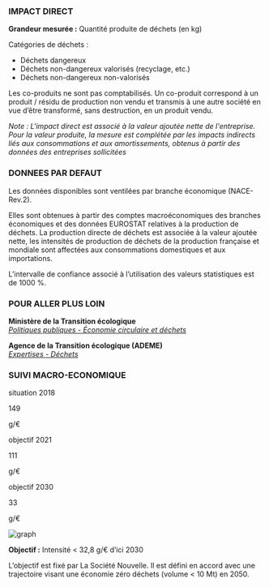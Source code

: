 ### IMPACT DIRECT

**Grandeur mesurée :** Quantité produite de déchets (en kg)

Catégories de déchets :
* Déchets dangereux
* Déchets non-dangereux valorisés (recyclage, etc.)
* Déchets non-dangereux non-valorisés

Les co-produits ne sont pas comptabilisés. Un co-produit correspond à un produit / résidu de production non vendu et transmis à une autre société en vue d’être transformé, sans destruction, en un produit vendu.

*Note : L'impact direct est associé à la valeur ajoutée nette de l'entreprise. Pour la valeur produite, la mesure est complétée par les impacts indirects liés aux consommations et aux amortissements, obtenus à partir des données des entreprises sollicitées*

### DONNEES PAR DEFAUT

Les données disponibles sont ventilées par branche économique (NACE-Rev.2).

Elles sont obtenues à partir des comptes macroéconomiques des branches économiques et des données EUROSTAT relatives à la production de déchets. La production directe de déchets est associée à la valeur ajoutée nette, les intensités de production de déchets de la production française et mondiale sont affectées aux consommations domestiques et aux importations.

L’intervalle de confiance associé à l’utilisation des valeurs statistiques est de 1000 %.

### POUR ALLER PLUS LOIN

**Ministère de la Transition écologique**  
[*Politiques publiques - Économie circulaire et déchets*](https://www.ecologie.gouv.fr/politiques/economie-circulaire-et-dechets)

**Agence de la Transition écologique (ADEME)**  
[*Expertises - Déchets*](https://www.ademe.fr/expertises/dechets)

### SUIVI MACRO-ECONOMIQUE

<div class="references-blocks">
    <div id="block-1">
    <p id="titre-block">situation 2018</p>
    <p id="value-block">149</p>
    <p id="unit-block">g/€</p>
    </div>
    <div id="block-2">
    <p id="titre-block">objectif 2021</p>
    <p id="value-block">111</p>
    <p id="unit-block">g/€</p>
    </div>
    <div id="block-3">
    <p id="titre-block">objectif 2030</p>
    <p id="value-block">33</p>
    <p id="unit-block">g/€</p>
    </div>
</div>

<div id="graph">
    <img id="graph-img" src="/graphics/WAS_Graphe-fr.png" alt="graph"/>
</div>

**Objectif :** Intensité < 32,8 g/€ d’ici 2030

L’objectif est fixé par La Société Nouvelle. Il est défini en accord avec une trajectoire visant une économie zéro déchets (volume < 10 Mt) en 2050.